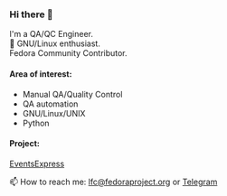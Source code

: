 ### Hi there 👋

I'm a QA/QC Engineer.  
:penguin: GNU/Linux enthusiast.  
Fedora Community Contributor.  



#### Area of interest:
- Manual QA/Quality Control
- QA automation
- GNU/Linux/UNIX
- Python

#### Project:
<a href="https://github.com/EventsExpress-SoftServe/EventsExpress">EventsExpress</a>

📫 How to reach me: lfc@fedoraproject.org or <a href="https://t.me/vladspirin">Telegram</a>

